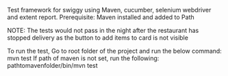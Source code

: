 Test framework for swiggy using Maven, cucumber, selenium webdriver and extent report.
Prerequisite:
Maven installed and added to Path

NOTE: The tests would not pass in the night after the restaurant has stopped delivery as the button to add items to card is not visible

To run the test, Go to root folder of the project and run the below command:
mvn test
If path of maven is not set, run the following:
pathtomavenfolder/bin/mvn test
